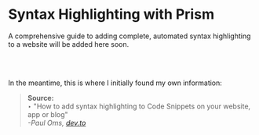 # Syntax Highlighting with Prism

A comprehensive guide to adding complete, automated syntax highlighting to a website will be added here soon.

<br >
<br >

In the meantime, this is where I initially found my own information:

> __Source:__ <br >
> ‣ "How to add syntax highlighting to Code Snippets on your website, app or blog" <br >
> *-Paul Oms, [dev.to](https://dev.to/ehlo_250/how-to-add-syntax-highlighting-to-code-snippets-on-your-website-app-or-blog-2mi2)*
